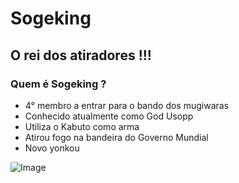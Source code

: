 # Sogeking 

## O rei dos atiradores !!!

### Quem é Sogeking ?


- 4° membro a entrar para o bando dos mugiwaras
- Conhecido atualmente como God Usopp
- Utiliza o Kabuto como arma
- Atirou fogo na bandeira do Governo Mundial
- Novo yonkou



![Image](https://terradaslendas.com/wp-content/uploads/2021/09/soge.jpeg)

